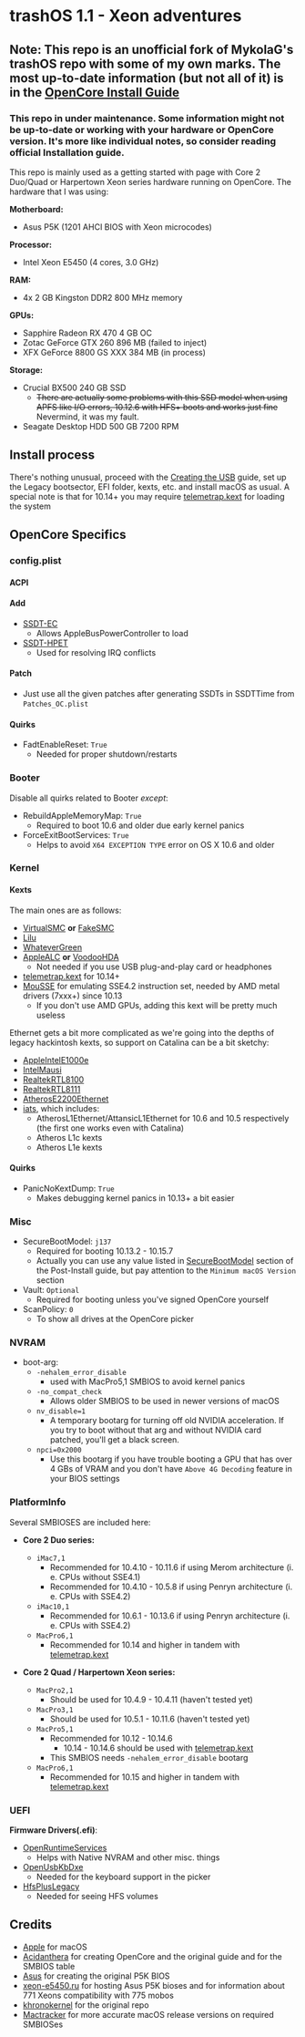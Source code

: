 # trashOS 1.1 - Xeon adventures

## Note: This repo is an unofficial fork of MykolaG's trashOS repo with some of my own marks. The most up-to-date information (but not all of it) is in the [OpenCore Install Guide](https://dortania.github.io/OpenCore-Install-Guide/)

### This repo in under maintenance. Some information might not be up-to-date or working with your hardware or OpenCore version. It's more like individual notes, so consider reading official  Installation guide.
This repo is mainly used as a getting started with page with Core 2 Duo/Quad or Harpertown Xeon series hardware running on OpenCore.
The hardware that I was using:

**Motherboard:**

- Asus P5K (1201 AHCI BIOS with Xeon microcodes)

**Processor:**

- Intel Xeon E5450 (4 cores, 3.0 GHz)

**RAM:**

- 4x 2 GB Kingston DDR2 800 MHz memory

**GPUs:**

- Sapphire Radeon RX 470 4 GB OC
- Zotac GeForce GTX 260 896 MB (failed to inject)
- XFX GeForce 8800 GS XXX 384 MB (in process)

**Storage:**

- Crucial BX500 240 GB SSD
	- ~~There are actually some problems with this SSD model when using APFS like I/O errors, 10.12.6 with HFS+ boots and works just fine~~ Nevermind, it was my fault.
- Seagate Desktop HDD 500 GB 7200 RPM
## Install process

There's nothing unusual, proceed with the [Creating the USB](https://dortania.github.io/OpenCore-Install-Guide/installer-guide/#creating-the-usb) guide, set up the Legacy bootsector, EFI folder, kexts, etc. and install macOS as usual.
A special note is that for 10.14+ you may require [telemetrap.kext](https://forums.macrumors.com/threads/mp3-1-others-sse-4-2-emulation-to-enable-amd-metal-driver.2206682/post-28447707) for loading the system

## OpenCore Specifics

### config.plist

#### ACPI


#### Add

* [SSDT-EC](https://dortania.github.io/Getting-Started-With-ACPI/Universal/ec-methods/ssdttime.html#fixing-embedded-controllers-ssdttime)
  * Allows AppleBusPowerController to load
* [SSDT-HPET](https://dortania.github.io/Getting-Started-With-ACPI/Universal/irq.html)
  * Used for resolving IRQ conflicts

#### Patch

* Just use all the given patches after generating SSDTs in SSDTTime from `Patches_OC.plist`

#### Quirks

* FadtEnableReset: `True`
   * Needed for proper shutdown/restarts

### Booter

Disable all quirks related to Booter *except*:

* RebuildAppleMemoryMap: `True`
  * Required to boot 10.6 and older due early kernel panics
* ForceExitBootServices: `True`
    * Helps to avoid `X64 EXCEPTION TYPE` error on OS X 10.6 and older

### Kernel

#### Kexts

The main ones are as follows:

* [VirtualSMC](https://github.com/acidanthera/VirtualSMC/releases) **or** [FakeSMC](https://bitbucket.org/RehabMan/os-x-fakesmc-kozlek/downloads/)
* [Lilu](https://github.com/acidanthera/Lilu/releases)
* [WhateverGreen](https://github.com/acidanthera/WhateverGreen/releases)
* [AppleALC](https://github.com/acidanthera/AppleALC/releases) **or** [VoodooHDA](https://sourceforge.net/projects/voodoohda/)
    * Not needed if you use USB plug-and-play card or headphones 
* [telemetrap.kext](https://forums.macrumors.com/threads/mp3-1-others-sse-4-2-emulation-to-enable-amd-metal-driver.2206682/post-28447707) for 10.14+
* [MouSSE](https://forums.macrumors.com/threads/mp3-1-others-sse-4-2-emulation-to-enable-amd-metal-driver.2206682/) for emulating SSE4.2 instruction set, needed by AMD metal drivers (7xxx+) since 10.13
    * If you don't use AMD GPUs, adding this kext will be pretty much useless

Ethernet gets a bit more complicated as we're going into the depths of legacy hackintosh kexts, so support on Catalina can be a bit sketchy:

* [AppleIntelE1000e](https://github.com/chris1111/AppleIntelE1000e/releases)
* [IntelMausi](https://github.com/acidanthera/IntelMausi/releases)
* [RealtekRTL8100](https://github.com/Mieze/RealtekRTL8100)
* [RealtekRTL8111](https://github.com/Mieze/RTL8111_driver_for_OS_X/releases)
* [AtherosE2200Ethernet](https://github.com/Mieze/AtherosE2200Ethernet/releases)
* [iats](https://code.google.com/archive/p/iats/downloads), which includes:
    * AtherosL1Ethernet/AttansicL1Ethernet for 10.6 and 10.5 respectively (the first one works even with Catalina)
    * Atheros L1c kexts
    * Atheros L1e kexts

#### Quirks

* PanicNoKextDump: `True`
  * Makes debugging kernel panics in 10.13+ a bit easier

### Misc

* SecureBootModel: `j137`
    * Required for booting 10.13.2 - 10.15.7
    * Actually you can use any value listed in [SecureBootModel](https://dortania.github.io/OpenCore-Post-Install/universal/security/applesecureboot.html#securebootmodel) section of the Post-Install guide, but pay attention to the `Minimum macOS Version` section
* Vault: `Optional`
   * Required for booting unless you've signed OpenCore yourself
* ScanPolicy: `0`
   * To show all drives at the OpenCore picker

### NVRAM

* boot-arg:
  * `-nehalem_error_disable`
     * used with MacPro5,1 SMBIOS to avoid kernel panics
  * `-no_compat_check`
     * Allows older SMBIOS to be used in newer versions of macOS
  * `nv_disable=1`
     * A temporary bootarg for turning off old NVIDIA acceleration. If you try to boot without that arg and without NVIDIA card patched, you'll get a black screen.
  * `npci=0x2000`
     * Use this bootarg if you have trouble booting a GPU that has over 4 GBs of VRAM and you don't have `Above 4G Decoding` feature in your BIOS settings

### PlatformInfo

Several SMBIOSES are included here:

* **Core 2 Duo series:**
    * `iMac7,1`
        * Recommended for 10.4.10 - 10.11.6 if using Merom architecture (i. e. CPUs without SSE4.1)
        * Recommended for 10.4.10 - 10.5.8 if using Penryn architecture (i. e. CPUs with SSE4.2)
    * `iMac10,1`
        * Recommended for 10.6.1 - 10.13.6 if using Penryn architecture (i. e. CPUs with SSE4.2)
    * `MacPro6,1`
        * Recommended for 10.14 and higher in tandem with [telemetrap.kext](https://forums.macrumors.com/posts/28447707) 

* **Core 2 Quad / Harpertown Xeon series:**
    * `MacPro2,1`
        * Should be used for 10.4.9 - 10.4.11 (haven't tested yet)
    * `MacPro3,1`
        * Should be used for 10.5.1 - 10.11.6 (haven't tested yet)
    * `MacPro5,1`
        * Recommended for 10.12 - 10.14.6
            * 10.14 - 10.14.6 should be used with [telemetrap.kext](https://forums.macrumors.com/posts/28447707) 
        * This SMBIOS needs `-nehalem_error_disable` bootarg
    * `MacPro6,1`
        * Recommended for 10.15 and higher in tandem with [telemetrap.kext](https://forums.macrumors.com/posts/28447707) 

### UEFI

**Firmware Drivers(.efi)**:

* [OpenRuntimeServices](https://github.com/acidanthera/OpenCorePkg/releases)
   * Helps with Native NVRAM and other misc. things
* [OpenUsbKbDxe](https://github.com/acidanthera/OpenCorePkg/releases)
   * Needed for the keyboard support in the picker
* [HfsPlusLegacy](https://github.com/acidanthera/OcBinaryData)
   * Needed for seeing HFS volumes

## Credits
- [Apple](https://www.apple.com/ru/) for macOS
- [Acidanthera](https://dortania.github.io/) for creating OpenCore and the original guide and for the SMBIOS table
- [Asus](https://www.asus.com/ru/) for creating the original P5K BIOS
- [xeon-e5450.ru](https://xeon-e5450.ru/socket-775/bios-asus/) for hosting Asus P5K bioses and for information about 771 Xeons compatibility with 775 mobos
- [khronokernel](https://github.com/khronokernel) for the original repo
- [Mactracker](https://mactracker.ca/) for more accurate macOS release versions on required SMBIOSes
